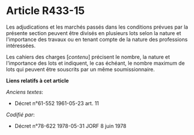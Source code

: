 # Article R433-15

Les adjudications et les marchés passés dans les conditions prévues par la présente section peuvent être divisés en plusieurs
lots selon la nature et l'importance des travaux ou en tenant compte de la nature des professions intéressées.

Les cahiers des charges [*contenu*] précisent le nombre, la nature et l'importance des lots et indiquent, le cas échéant, le
nombre maximum de lots qui peuvent être souscrits par un même soumissionnaire.

**Liens relatifs à cet article**

_Anciens textes_:

  - Décret n°61-552 1961-05-23 art. 11

_Codifié par_:

  - Décret n°78-622 1978-05-31 JORF 8 juin 1978
